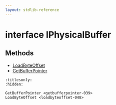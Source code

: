 ```yaml
---
layout: stdlib-reference
---
```


# interface IPhysicalBuffer

## Methods

* [LoadByteOffset](../loadbyteoffset-048.html)
* [GetBufferPointer](../getbufferpointer-039.html)


```{toctree}
:titlesonly:
:hidden:

GetBufferPointer <getbufferpointer-039>
LoadByteOffset <loadbyteoffset-048>
```
